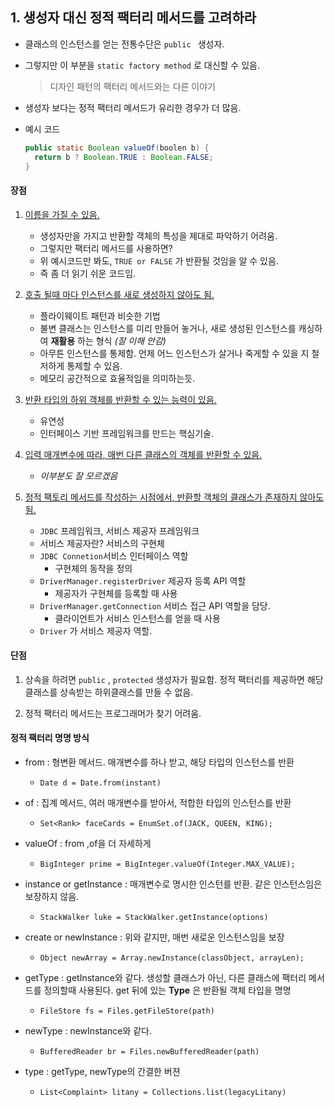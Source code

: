 ## 1. 생성자 대신 정적 팩터리 메서드를 고려하라

- 클래스의 인스턴스를 얻는 전통수단은 `public ` 생성자.

- 그렇지만 이 부분을 `static factory method` 로 대신할 수 있음.

  > 디자인 패턴의 팩터리 메서드와는 다른 이야기

- 생성자 보다는 정적 팩터리 메서드가 유리한 경우가 더 많음.

- 예시 코드

  ```java
  public static Boolean valueOf(boolen b) {
    return b ? Boolean.TRUE : Boolean.FALSE;
  }
  ```



#### 장점

1. <u>이름을 가질 수 있음.</u>
   - 생성자만을 가지고 반환할 객체의 특성을 제대로 파악하기 어려움.
   - 그렇지만 팩터리 메서드를 사용하면?
   - 위 예시코드만 봐도, `TRUE or FALSE` 가 반환될 것임을 알 수 있음.
   - 즉 좀 더 읽기 쉬운 코드임.
2. <u>호출 될때 마다 인스턴스를 새로 생성하지 않아도 됨.</u>
   - 플라이웨이트 패턴과 비슷한 기법
   - 불변 클래스는 인스턴스를 미리 만들어 놓거나, 새로 생성된 인스턴스를 캐싱하여 **재활용** 하는 형식 *(잘 이해 안감)*
   - 아무튼 인스턴스를 통제함. 언제 어느 인스턴스가 살거나 죽게할 수 있을 지 철저하게 통제할 수 있음.
   - 메모리 공간적으로 효율적임을 의미하는듯.
3. <u>반환 타입의 하위 객체를 반환할 수 있는 능력이 있음.</u>
   - 유연성
   - 인터페이스 기반 프레임워크를 만드는 핵심기술.
4. <u>입력 매개변수에 따라, 매번 다른 클래스의 객체를 반환할 수 있음.</u>
   - *이부분도 잘 모르겠음*

5. <u>정적 팩토리 메서드를 작성하는 시점에서, 반환할 객체의 클래스가 존재하지 않아도 됨.</u>
   - `JDBC` 프레임워크, 서비스 제공자 프레임워크
   - 서비스 제공자란? 서비스의 구현체
   - `JDBC Connetion`서비스 인터페이스 역할
     - 구현체의 동작을 정의
   - `DriverManager.registerDriver` 제공자 등록 API 역할
     - 제공자가 구현체를 등록할 때 사용
   - `DriverManager.getConnection` 서비스 접근 API 역할을 담당.
     - 클라이언트가 서비스 인스턴스를 얻을 때 사용
   - `Driver` 가 서비스 제공자 역할.

#### 단점

1. 상속을 하려면 `public` , `protected` 생성자가 필요함. 정적 팩터리를 제공하면 해당 클래스를 상속받는 하위클래스를 만들 수 없음.

2. 정적 팩터리 메서드는 프로그래머가 찾기 어려움.



#### 정적 팩터리 명명 방식

- from : 형변환 메서드. 매개변수를 하나 받고, 해당 타입의 인스턴스를 반환

  - `Date d = Date.from(instant)`
- of : 집계 메서드, 여러 매개변수를 받아서, 적합한 타입의 인스턴스를 반환

  - `Set<Rank> faceCards = EnumSet.of(JACK, QUEEN, KING);`
- valueOf : from ,of을 더 자세하게

  - `BigInteger prime = BigInteger.valueOf(Integer.MAX_VALUE);`
- instance or getInstance : 매개변수로 명시한 인스턴를 반환. 같은 인스턴스임은 보장하지 않음.

  - `StackWalker luke = StackWalker.getInstance(options)`
- create or newInstance : 위와 같지만, 매번 새로운 인스턴스임을 보장

  - `Object newArray = Array.newInstance(classObject, arrayLen);`
- getType : getInstance와 같다. 생성할 클래스가 아닌, 다른 클래스에 팩터리 메서드를 정의할때 사용된다. get 뒤에 있는 **Type** 은 반환될 객체 타입을 명명
  - `FileStore fs = Files.getFileStore(path)`
- newType : newInstance와 같다. 
  - `BufferedReader br = Files.newBufferedReader(path)`
- type : getType, newType의 간결한 버젼
  - `List<Complaint> litany = Collections.list(legacyLitany)`


